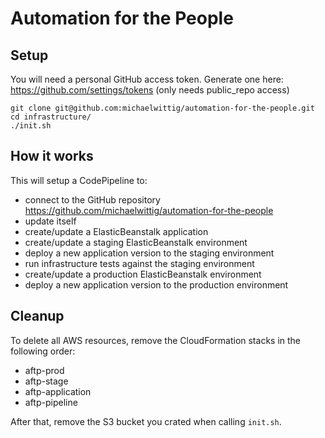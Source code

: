 # Automation for the People

## Setup

You will need a personal GitHub access token. Generate one here: https://github.com/settings/tokens (only needs public_repo access)

```
git clone git@github.com:michaelwittig/automation-for-the-people.git
cd infrastructure/
./init.sh
```

## How it works

This will setup a CodePipeline to:

* connect to the GitHub repository https://github.com/michaelwittig/automation-for-the-people
* update itself
* create/update a ElasticBeanstalk application
* create/update a staging ElasticBeanstalk environment
* deploy a new application version to the staging environment
* run infrastructure tests against the staging environment
* create/update a production ElasticBeanstalk environment
* deploy a new application version to the production environment

## Cleanup

To delete all AWS resources, remove the CloudFormation stacks in the following order:

* aftp-prod
* aftp-stage
* aftp-application
* aftp-pipeline

After that, remove the S3 bucket you crated when calling `init.sh`.
